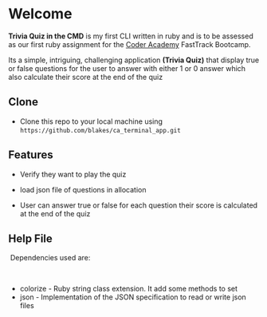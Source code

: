 # Welcome 

**Trivia Quiz in the CMD** is my first CLI written in ruby and is to be assessed as our first ruby assignment for the [Coder  Academy](https://coderacademy.edu.au/) FastTrack Bootcamp.

Its a simple, intriguing, challenging application **(Trivia Quiz)** that display true or false questions for the user to answer with either 1 or 0 answer which also calculate their score at the end of the quiz

## Clone

- Clone  this  repo  to  your  local  machine  using  `https://github.com/blakes/ca_terminal_app.git`

## Features


- Verify they want to play the quiz 

- load json file of questions in allocation

- User can answer true or false for each question their score is calculated at the end of the quiz

## Help  File
​
Dependencies used are:

​

- colorize - Ruby string class extension. It add some methods to set 
- json - Implementation of the JSON specification to read or write json files
